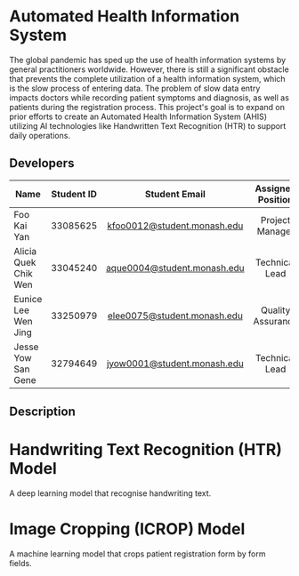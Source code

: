 # Automated Health Information System
The global pandemic has sped up the use of health information systems by general practitioners worldwide. However, there is still a significant obstacle that prevents the complete utilization of a health information system, which is the slow process of entering data. The problem of slow data entry impacts doctors while recording patient symptoms and diagnosis, as well as patients during the registration process. This project's goal is to expand on prior efforts to create an Automated Health Information System (AHIS) utilizing AI technologies like Handwritten Text Recognition (HTR) to support daily operations.

## Developers
| Name                     | Student ID | Student Email               | Assigned Position |
| ------------------------ |:----------:| :--------------------------:| :----------------:|
| Foo Kai Yan              | 33085625   | kfoo0012@student.monash.edu | Project Manager   |
| Alicia Quek Chik Wen     | 33045240   | aque0004@student.monash.edu | Technical Lead    |
| Eunice Lee Wen Jing      | 33250979   | elee0075@student.monash.edu | Quality Assurance |
| Jesse Yow San Gene       | 32794649   | jyow0001@student.monash.edu | Technical Lead    |

## Description
# Handwriting Text Recognition (HTR) Model
A deep learning model that recognise handwriting text.

# Image Cropping (ICROP) Model
A machine learning model that crops patient registration form by form fields.